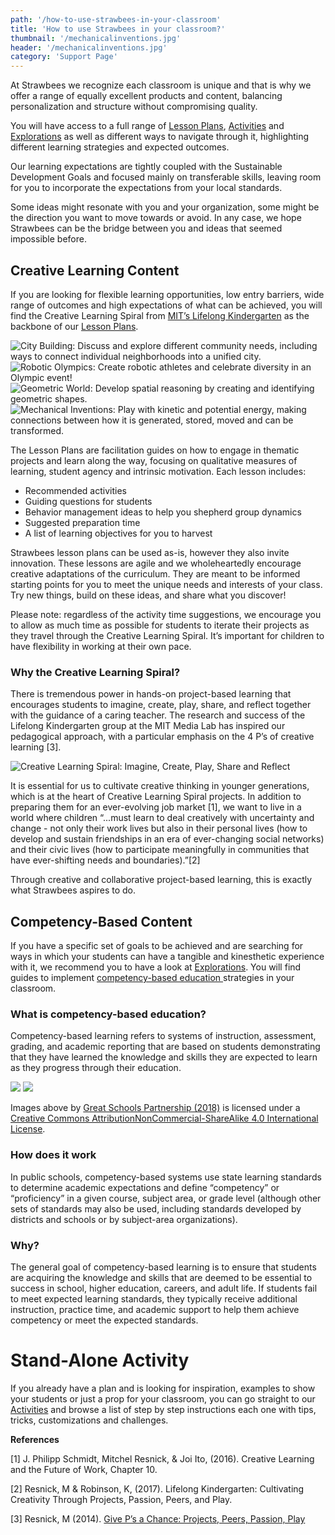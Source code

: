 ```yaml
---
path: '/how-to-use-strawbees-in-your-classroom'
title: 'How to use Strawbees in your classroom?'
thumbnail: '/mechanicalinventions.jpg'
header: '/mechanicalinventions.jpg'
category: 'Support Page'
---
```


<section component="youtube" url="https://youtu.be/QtHNYRgqzuI"></section>

At Strawbees we recognize each classroom is unique and that is why we offer a range of equally excellent products and content, balancing personalization and structure without compromising quality.

You will have access to a full range of [Lesson Plans](/lesson-plans), [Activities](/activities) and [Explorations](/explorations) as well as different ways to navigate through it, highlighting different learning strategies and expected outcomes.

Our learning expectations are tightly coupled with the Sustainable Development Goals and focused mainly on transferable skills, leaving room for you to incorporate the expectations from your local standards.

Some ideas might resonate with you and your organization, some might be the direction you want to move towards or avoid. In any case, we hope Strawbees can be the bridge between you and ideas that seemed impossible before.

## Creative Learning Content

If you are looking for flexible learning opportunities, low entry barriers, wide range of outcomes and high expectations of what can be achieved, you will find the Creative Learning Spiral from [MIT’s Lifelong Kindergarten](https://www.media.mit.edu/groups/lifelong-kindergarten/overview/) as the backbone of our [Lesson Plans](/lesson-plans).

<section component="gallery">

![City Building: Discuss and explore different community needs, including ways to connect individual neighborhoods into a unified city.](/citybuilding.jpg)
![Robotic Olympics: Create robotic athletes and celebrate diversity in an Olympic event!](/roboticolympics.jpg)
![Geometric World: Develop spatial reasoning by creating and identifying geometric shapes.](/geometricworld.jpg)
![Mechanical Inventions: Play with kinetic and potential energy, making connections between how it is generated, stored, moved and can be transformed.](/mechanicalinventions.jpg)

</section>

The Lesson Plans are facilitation guides on how to engage in thematic projects and learn along the way, focusing on qualitative measures of learning, student agency and intrinsic motivation. Each lesson includes:

* Recommended activities
* Guiding questions for students
* Behavior management ideas to help you shepherd group dynamics
* Suggested preparation time
* A list of learning objectives for you to harvest

Strawbees lesson plans can be used as-is, however they also invite innovation. These lessons are agile and we wholeheartedly encourage creative adaptations of the curriculum. They are meant to be informed starting points for you to meet the unique needs and interests of your class. Try new things, build on these ideas, and share what you discover!

Please note: regardless of the activity time suggestions, we encourage you to allow as much time as possible for students to iterate their projects as they travel through the Creative Learning Spiral. It’s important for children to have flexibility in working at their own pace.

### Why the Creative Learning Spiral?

There is tremendous power in hands-on project-based learning that encourages students to imagine, create, play, share, and reflect together with the guidance of a caring teacher. The research and success of the Lifelong Kindergarten group at the MIT Media Lab has inspired our pedagogical approach, with a particular emphasis on the 4 P’s of creative learning [3].

![Creative Learning Spiral: Imagine, Create, Play, Share and Reflect](/creativelearningspiral.jpg)

It is essential for us to cultivate creative thinking in younger generations, which is at the heart of Creative Learning Spiral projects. In addition to preparing them for an ever-evolving job market [1], we want to live in a world where children “...must learn to deal creatively with uncertainty and change - not only their work lives but also in their personal lives (how to develop and sustain friendships in an era of ever-changing social networks) and their civic lives (how to participate meaningfully in communities that have ever-shifting needs and boundaries).”[2]

Through creative and collaborative project-based learning, this is exactly what Strawbees aspires to do.

## Competency-Based Content

If you have a specific set of goals to be achieved and are searching for ways in which your students can have a tangible and kinesthetic experience with it, we recommend you to have a look at [Explorations](/explorations). You will find guides to implement [competency-based education ](https://www.edglossary.org/competency-based-learning/) strategies in your classroom.

### What is competency-based education?

Competency-based learning refers to systems of instruction, assessment, grading, and academic reporting that are based on students demonstrating that they have learned the knowledge and skills they are expected to learn as they progress through their education.

<section component="gallery">

![](/cbeframework.jpg)
![](/cbeproficiencysystem.jpg)

</section>

Images above by [Great Schools Partnership (2018)](https://www.greatschoolspartnership.org/) is licensed under a [Creative Commons AttributionNonCommercial-ShareAlike 4.0 International License](https://creativecommons.org/licenses/by-nc-sa/4.0/).

### How does it work

In public schools, competency-based systems use state learning standards to determine academic expectations and define “competency” or “proficiency” in a given course, subject area, or grade level (although other sets of standards may also be used, including standards developed by districts and schools or by subject-area organizations).

### Why?

The general goal of competency-based learning is to ensure that students are acquiring the knowledge and skills that are deemed to be essential to success in school, higher education, careers, and adult life. If students fail to meet expected learning standards, they typically receive additional instruction, practice time, and academic support to help them achieve competency or meet the expected standards.

# Stand-Alone Activity

If you already have a plan and is looking for inspiration, examples to show your students or just a prop for your classroom, you can go straight to our [Activities](/activities) and browse a list of step by step instructions each one with tips, tricks, customizations and challenges.

**References**

[1] J. Philipp Schmidt, Mitchel Resnick, & Joi Ito, (2016). Creative Learning and the Future of Work, Chapter 10.

[2] Resnick, M & Robinson, K, (2017). Lifelong Kindergarten: Cultivating Creativity Through Projects, Passion, Peers, and Play.

[3] Resnick, M (2014). [Give P’s a Chance: Projects, Peers, Passion, Play](https://web.media.mit.edu/~mres/papers/constructionism-2014.pdf)
